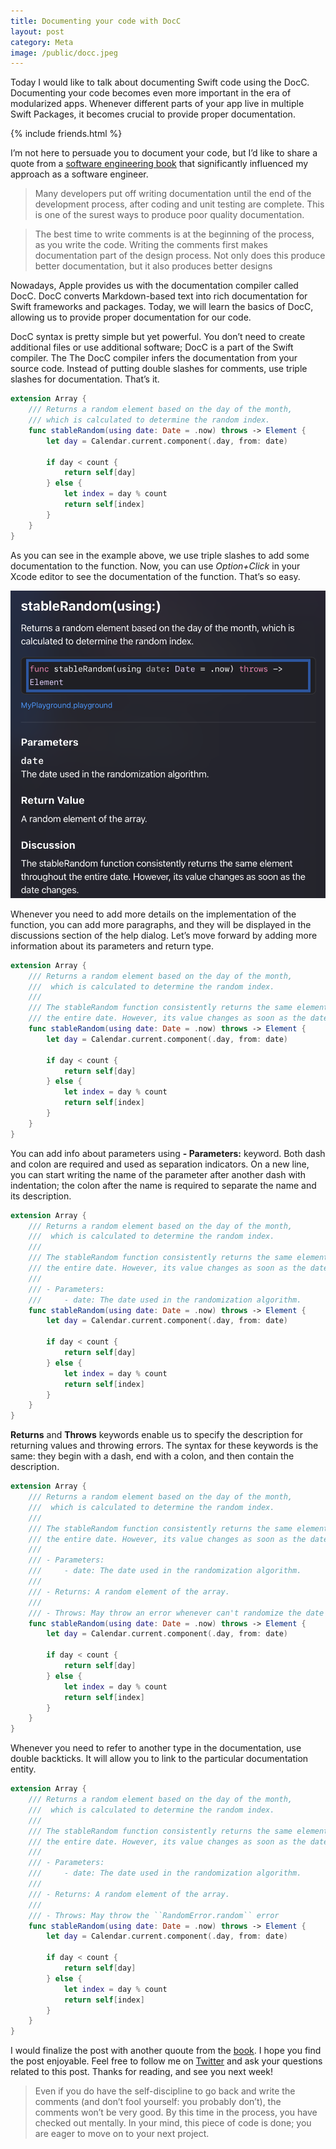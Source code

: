 ```yaml
---
title: Documenting your code with DocC
layout: post
category: Meta
image: /public/docc.jpeg
---
```


Today I would like to talk about documenting Swift code using the DocC. Documenting your code becomes even more important in the era of modularized apps. Whenever different parts of your app live in multiple Swift Packages, it becomes crucial to provide proper documentation.

{% include friends.html %}

I’m not here to persuade you to document your code, but I’d like to share a quote from a [software engineering book](https://www.amazon.com/dp/1732102201) that significantly influenced my approach as a software engineer. 

> Many developers put off writing documentation until the end of the development process, after coding and unit testing are complete. This is one of the surest ways to produce poor quality documentation. 

> The best time to write comments is at the beginning of the process, as you write the code. Writing the comments first makes documentation part of the design process. Not only does this produce better documentation, but it also produces better designs

Nowadays, Apple provides us with the documentation compiler called DocC. DocC converts Markdown-based text into rich documentation for Swift frameworks and packages. Today, we will learn the basics of DocC, allowing us to provide proper documentation for our code.

DocC syntax is pretty simple but yet powerful. You don’t need to create additional files or use additional software; DocC is a part of the Swift compiler. The The DocC compiler infers the documentation from your source code. Instead of putting double slashes for comments, use triple slashes for documentation. That’s it.

```swift
extension Array {
    /// Returns a random element based on the day of the month,
    /// which is calculated to determine the random index.
    func stableRandom(using date: Date = .now) throws -> Element {
        let day = Calendar.current.component(.day, from: date)
        
        if day < count {
            return self[day]
        } else {
            let index = day % count
            return self[index]
        }
    }
}
```

As you can see in the example above, we use triple slashes to add some documentation to the function. Now, you can use *Option+Click* in your Xcode editor to see the documentation of the function. That’s so easy.

![docc-quick-help-preview](/public/docc-example.png)

Whenever you need to add more details on the implementation of the function, you can add more paragraphs, and they will be displayed in the discussions section of the help dialog. Let’s move forward by adding more information about its parameters and return type.

```swift
extension Array {
    /// Returns a random element based on the day of the month,
    ///  which is calculated to determine the random index.
    ///
    /// The stableRandom function consistently returns the same element throughout
    /// the entire date. However, its value changes as soon as the date changes.
    func stableRandom(using date: Date = .now) throws -> Element {
        let day = Calendar.current.component(.day, from: date)
        
        if day < count {
            return self[day]
        } else {
            let index = day % count
            return self[index]
        }
    }
}
```

You can add info about parameters using **- Parameters:** keyword. Both dash and colon are required and used as separation indicators. On a new line, you can start writing the name of the parameter after another dash with indentation; the colon after the name is required to separate the name and its description.

```swift
extension Array {
    /// Returns a random element based on the day of the month,
    ///  which is calculated to determine the random index.
    ///
    /// The stableRandom function consistently returns the same element throughout
    /// the entire date. However, its value changes as soon as the date changes.
    ///
    /// - Parameters:
    ///     - date: The date used in the randomization algorithm.
    func stableRandom(using date: Date = .now) throws -> Element {
        let day = Calendar.current.component(.day, from: date)
        
        if day < count {
            return self[day]
        } else {
            let index = day % count
            return self[index]
        }
    }
}
```

**Returns** and **Throws** keywords enable us to specify the description for returning values and throwing errors. The syntax for these keywords is the same: they begin with a dash, end with a colon, and then contain the description.

```swift
extension Array {
    /// Returns a random element based on the day of the month,
    ///  which is calculated to determine the random index.
    ///
    /// The stableRandom function consistently returns the same element throughout
    /// the entire date. However, its value changes as soon as the date changes.
    ///
    /// - Parameters:
    ///     - date: The date used in the randomization algorithm.
    ///
    /// - Returns: A random element of the array.
    ///
    /// - Throws: May throw an error whenever can't randomize the date
    func stableRandom(using date: Date = .now) throws -> Element {
        let day = Calendar.current.component(.day, from: date)
        
        if day < count {
            return self[day]
        } else {
            let index = day % count
            return self[index]
        }
    }
}
```

Whenever you need to refer to another type in the documentation, use double backticks. It will allow you to link to the particular documentation entity.

```swift
extension Array {
    /// Returns a random element based on the day of the month,
    ///  which is calculated to determine the random index.
    ///
    /// The stableRandom function consistently returns the same element throughout
    /// the entire date. However, its value changes as soon as the date changes.
    ///
    /// - Parameters:
    ///     - date: The date used in the randomization algorithm.
    ///
    /// - Returns: A random element of the array.
    ///
    /// - Throws: May throw the ``RandomError.random`` error
    func stableRandom(using date: Date = .now) throws -> Element {
        let day = Calendar.current.component(.day, from: date)
        
        if day < count {
            return self[day]
        } else {
            let index = day % count
            return self[index]
        }
    }
}
```

I would finalize the post with another quoute from the [book](https://www.amazon.com/dp/1732102201). I hope you find the post enjoyable. Feel free to follow me on [Twitter](https://twitter.com/mecid) and ask your questions related to this post. Thanks for reading, and see you next week!

> Even if you do have the self-discipline to go back and write the comments (and don’t fool yourself: you probably don’t), the comments won’t be very good. By this time in the process, you have checked out mentally. In your mind, this piece of code is done; you are eager to move on to your next project.

